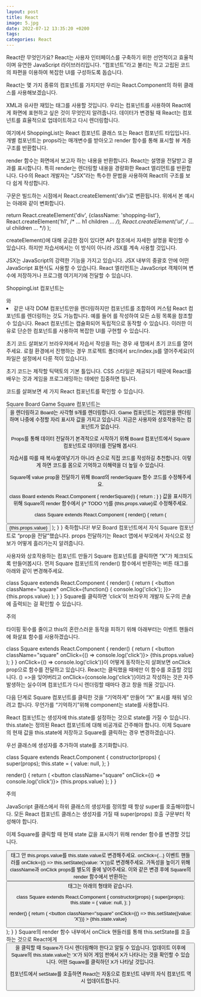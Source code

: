 ```yaml
---
layout: post
title: React
image: 5.jpg
date: 2022-07-12 13:35:20 +0200
tags:
categories: React
---
```

React란 무엇인가요?
React는 사용자 인터페이스를 구축하기 위한 선언적이고 효율적이며 유연한 JavaScript 라이브러리입니다. “컴포넌트”라고 불리는 작고 고립된 코드의 파편을 이용하여 복잡한 UI를 구성하도록 돕습니다.

React는 몇 가지 종류의 컴포넌트를 가지지만 우리는 React.Component의 하위 클래스를 사용해보겠습니다.

XML과 유사한 재밌는 태그를 사용할 것입니다. 우리는 컴포넌트를 사용하여 React에게 화면에 표현하고 싶은 것이 무엇인지 알려줍니다. 데이터가 변경될 때 React는 컴포넌트를 효율적으로 업데이트하고 다시 렌더링합니다.

여기에서 ShoppingList는 React 컴포넌트 클래스 또는 React 컴포넌트 타입입니다. 개별 컴포넌트는 props라는 매개변수를 받아오고 render 함수를 통해 표시할 뷰 계층 구조를 반환합니다.

render 함수는 화면에서 보고자 하는 내용을 반환합니다. React는 설명을 전달받고 결과를 표시합니다. 특히 render는 렌더링할 내용을 경량화한 React 엘리먼트를 반환합니다. 다수의 React 개발자는 “JSX”라는 특수한 문법을 사용하여 React의 구조를 보다 쉽게 작성합니다. <div /> 구문은 빌드하는 시점에서 React.createElement('div')로 변환됩니다. 위에서 본 예시는 아래와 같이 변화합니다.

return React.createElement('div', {className: 'shopping-list'},
  React.createElement('h1', /* ... h1 children ... */),
  React.createElement('ul', /* ... ul children ... */)
);

createElement()에 대해 궁금한 점이 있다면 API 참조에서 자세한 설명을 확인할 수 있습니다. 하지만 자습서에서는 이 방식이 아니라 JSX를 계속 사용할 것입니다.

JSX는 JavaScript의 강력한 기능을 가지고 있습니다. JSX 내부의 중괄호 안에 어떤 JavaScript 표현식도 사용할 수 있습니다. React 엘리먼트는 JavaScript 객체이며 변수에 저장하거나 프로그램 여기저기에 전달할 수 있습니다.

ShoppingList 컴포넌트는 <div />와 <li /> 같은 내각 DOM 컴포넌트만을 렌더링하지만 컴포넌트를 조합하여 커스텀 React 컴포넌트를 렌더링하는 것도 가능합니다. 예를 들어 <ShoppingList />를 작성하여 모든 쇼핑 목록을 참조할 수 있습니다. React 컴포넌트는 캡슐화되어 독립적으로 동작할 수 있습니다. 이러한 이유로 단순한 컴포넌트를 사용하여 복잡한 UI를 구현할 수 있습니다.

초기 코드 살펴보기
브라우저에서 자습서 작성을 하는 경우 새 탭에서 초기 코드를 열어주세요. 로컬 환경에서 진행하는 경우 프로젝트 폴더에서 src/index.js를 열어주세요(이 파일은 설정에서 다룬 적이 있습니다).

초기 코드는 제작할 틱택토의 기본 틀입니다. CSS 스타일은 제공되기 때문에 React를 배우는 것과 게임을 프로그래밍하는 데에만 집중하면 됩니다.

코드를 살펴보면 세 가지 React 컴포넌트를 확인할 수 있습니다.

Square
Board
Game
Square 컴포넌트는 <button>을 렌더링하고 Board는 사각형 9개를 렌더링합니다. Game 컴포넌트는 게임판을 렌더링하며 나중에 수정할 자리 표시자 값을 가지고 있습니다. 지금은 사용자와 상호작용하는 컴포넌트가 없습니다.

Props를 통해 데이터 전달하기
본격적으로 시작하기 위해 Board 컴포넌트에서 Square 컴포넌트로 데이터를 전달해 봅시다.

자습서를 따를 때 복사/붙여넣기가 아니라 손으로 직접 코드를 작성하길 추천합니다. 이렇게 하면 코드를 몸으로 기억하고 이해력을 더 높일 수 있습니다.

Square에 value prop을 전달하기 위해 Board의 renderSquare 함수 코드를 수정해주세요.

class Board extends React.Component {
  renderSquare(i) {
    return <Square value={i} />;
  }
}
값을 표시하기 위해 Square의 render 함수에서 {/* TODO */}를 {this.props.value}로 수정해주세요.

class Square extends React.Component {
  render() {
    return (
      <button className="square">
        {this.props.value}
      </button>
    );
  }
}
축하합니다! 부모 Board 컴포넌트에서 자식 Square 컴포넌트로 “prop을 전달”했습니다. props 전달하기는 React 앱에서 부모에서 자식으로 정보가 어떻게 흘러가는지 알려줍니다.

사용자와 상호작용하는 컴포넌트 만들기
Square 컴포넌트를 클릭하면 “X”가 체크되도록 만들어봅시다. 먼저 Square 컴포넌트의 render() 함수에서 반환하는 버튼 태그를 아래와 같이 변경해주세요.

class Square extends React.Component {
  render() {
    return (
      <button className="square" onClick={function() { console.log('click'); }}>
        {this.props.value}
      </button>
    );
  }
}
Square를 클릭하면 ‘click’이 브라우저 개발자 도구의 콘솔에 출력되는 걸 확인할 수 있습니다.

주의

타이핑 횟수를 줄이고 this의 혼란스러운 동작을 피하기 위해 아래부터는 이벤트 핸들러에 화살표 함수를 사용하겠습니다.

class Square extends React.Component {
 render() {
   return (
     <button className="square" onClick={() => console.log('click')}>
       {this.props.value}
     </button>
   );
 }
}
onClick={() => console.log('click')}이 어떻게 동작하는지 살펴보면 onClick prop으로 함수를 전달하고 있습니다. React는 클릭했을 때에만 이 함수를 호출할 것입니다. () =>을 잊어버리고 onClick={console.log('click')}이라고 작성하는 것은 자주 발생하는 실수이며 컴포넌트가 다시 렌더링할 때마다 경고 창을 띄울 것입니다.

다음 단계로 Square 컴포넌트를 클릭한 것을 “기억하게” 만들어 “X” 표시를 채워 넣으려고 합니다. 무언가를 “기억하기”위해 component는 state를 사용합니다.

React 컴포넌트는 생성자에 this.state를 설정하는 것으로 state를 가질 수 있습니다. this.state는 정의된 React 컴포넌트에 대해 비공개로 간주해야 합니다. 이제 Square의 현재 값을 this.state에 저장하고 Square를 클릭하는 경우 변경하겠습니다.

우선 클래스에 생성자를 추가하여 state를 초기화합니다.

class Square extends React.Component {
  constructor(props) {
    super(props);
    this.state = {
      value: null,
    };
  }

  render() {
    return (
      <button className="square" onClick={() => console.log('click')}>
        {this.props.value}
      </button>
    );
  }
}

주의

JavaScript 클래스에서 하위 클래스의 생성자를 정의할 때 항상 super를 호출해야합니다. 모든 React 컴포넌트 클래스는 생성자를 가질 때 super(props) 호출 구문부터 작성해야 합니다.

이제 Square를 클릭할 때 현재 state 값을 표시하기 위해 render 함수를 변경할 것입니다.

<button> 태그 안 this.props.value를 this.state.value로 변경해주세요.
onClick={...} 이벤트 핸들러를 onClick={() => this.setState({value: 'X'})}로 변경해주세요.
가독성을 높이기 위해 className과 onClick props를 별도의 줄에 넣어주세요.
이와 같은 변경 후에 Square의 render 함수에서 반환하는 <button> 태그는 아래의 형태와 같습니다.

class Square extends React.Component {
  constructor(props) {
    super(props);
    this.state = {
      value: null,
    };
  }

  render() {
    return (
      <button
        className="square"
        onClick={() => this.setState({value: 'X'})}
      >
        {this.state.value}
      </button>
    );
  }
}
Square의 render 함수 내부에서 onClick 핸들러를 통해 this.setState를 호출하는 것으로 React에게 <button>을 클릭할 때 Square가 다시 렌더링해야 한다고 알릴 수 있습니다. 업데이트 이후에 Square의 this.state.value는 'X'가 되어 게임 판에서 X가 나타나는 것을 확인할 수 있습니다. 어떤 Square를 클릭하던 X가 나타날 것입니다.

컴포넌트에서 setState를 호출하면 React는 자동으로 컴포넌트 내부의 자식 컴포넌트 역시 업데이트합니다.